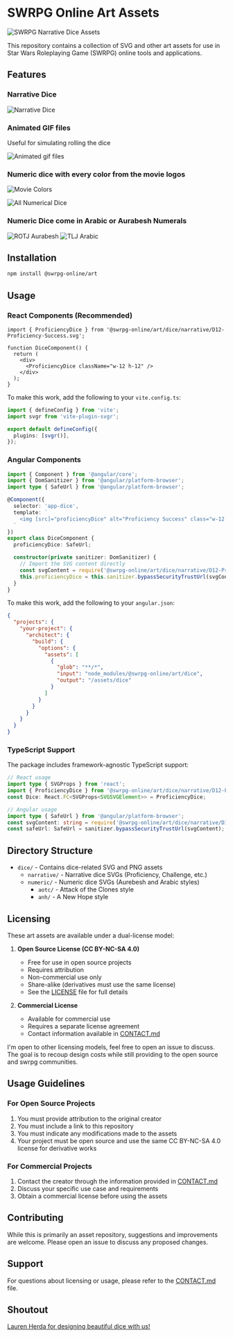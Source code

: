 # SWRPG Online Art Assets

![SWRPG Narrative Dice Assets](dice/splash.png)

This repository contains a collection of SVG and other art assets for use in Star Wars Roleplaying Game (SWRPG) online tools and applications.

## Features

### Narrative Dice

![Narrative Dice](dice/narrative-dice-page.png)

### Animated GIF files

Useful for simulating rolling the dice

![Animated gif files](dice/narrative/gifs/ability.gif)

### Numeric dice with every color from the movie logos

![Movie Colors](dice/movie-colors.png)

![All Numerical Dice](dice/all-numerical-dice.png)

### Numeric Dice come in Arabic or Aurabesh Numerals

![ROTJ Aurabesh](dice/sw-rotj-aurabesh.png)
![TLJ Arabic](dice/sw-tlj-arabic.png)

## Installation

```bash
npm install @swrpg-online/art
```

## Usage

### React Components (Recommended)

```tsx
import { ProficiencyDice } from '@swrpg-online/art/dice/narrative/D12-Proficiency-Success.svg';

function DiceComponent() {
  return (
    <div>
      <ProficiencyDice className="w-12 h-12" />
    </div>
  );
}
```

To make this work, add the following to your `vite.config.ts`:

```typescript
import { defineConfig } from 'vite';
import svgr from 'vite-plugin-svgr';

export default defineConfig({
  plugins: [svgr()],
});
```

### Angular Components

```typescript
import { Component } from '@angular/core';
import { DomSanitizer } from '@angular/platform-browser';
import type { SafeUrl } from '@angular/platform-browser';

@Component({
  selector: 'app-dice',
  template: `
    <img [src]="proficiencyDice" alt="Proficiency Success" class="w-12 h-12">
  `
})
export class DiceComponent {
  proficiencyDice: SafeUrl;

  constructor(private sanitizer: DomSanitizer) {
    // Import the SVG content directly
    const svgContent = require('@swrpg-online/art/dice/narrative/D12-Proficiency-Success.svg');
    this.proficiencyDice = this.sanitizer.bypassSecurityTrustUrl(svgContent);
  }
}
```

To make this work, add the following to your `angular.json`:

```json
{
  "projects": {
    "your-project": {
      "architect": {
        "build": {
          "options": {
            "assets": [
              {
                "glob": "**/*",
                "input": "node_modules/@swrpg-online/art/dice",
                "output": "/assets/dice"
              }
            ]
          }
        }
      }
    }
  }
}
```

### TypeScript Support

The package includes framework-agnostic TypeScript support:

```typescript
// React usage
import type { SVGProps } from 'react';
import { ProficiencyDice } from '@swrpg-online/art/dice/narrative/D12-Proficiency-Success.svg';
const Dice: React.FC<SVGProps<SVGSVGElement>> = ProficiencyDice;

// Angular usage
import type { SafeUrl } from '@angular/platform-browser';
const svgContent: string = require('@swrpg-online/art/dice/narrative/D12-Proficiency-Success.svg');
const safeUrl: SafeUrl = sanitizer.bypassSecurityTrustUrl(svgContent);
```

## Directory Structure

- `dice/` - Contains dice-related SVG and PNG assets
  - `narrative/` - Narrative dice SVGs (Proficiency, Challenge, etc.)
  - `numeric/` - Numeric dice SVGs (Aurebesh and Arabic styles)
    - `aotc/` - Attack of the Clones style
    - `anh/` - A New Hope style

## Licensing

These art assets are available under a dual-license model:

1. **Open Source License (CC BY-NC-SA 4.0)**
   - Free for use in open source projects
   - Requires attribution
   - Non-commercial use only
   - Share-alike (derivatives must use the same license)
   - See the [LICENSE](LICENSE) file for full details

2. **Commercial License**
   - Available for commercial use
   - Requires a separate license agreement
   - Contact information available in [CONTACT.md](CONTACT.md)

I'm open to other licensing models, feel free to open an issue to discuss. The goal is to recoup design costs while still providing to the open source and swrpg communities.

## Usage Guidelines

### For Open Source Projects

1. You must provide attribution to the original creator
2. You must include a link to this repository
3. You must indicate any modifications made to the assets
4. Your project must be open source and use the same CC BY-NC-SA 4.0 license for derivative works

### For Commercial Projects

1. Contact the creator through the information provided in [CONTACT.md](CONTACT.md)
2. Discuss your specific use case and requirements
3. Obtain a commercial license before using the assets

## Contributing

While this is primarily an asset repository, suggestions and improvements are welcome. Please open an issue to discuss any proposed changes.

## Support

For questions about licensing or usage, please refer to the [CONTACT.md](CONTACT.md) file.

## Shoutout

[Lauren Herda for designing beautiful dice with us!](https://www.herda.me/)
